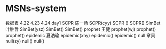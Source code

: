 # MSNs-system
数据表                                       4.22           4.23           4.24
day1
SCPR 陈一炀                                  SCPR(cyy)      SCPR ()     SCPR() 
SimBet 叶胜哲                                SimBet(ysz)    SimBet()    SimBet()
prophet 王健                                 prophet(wj)    prophet()   prophet()
epidemic 夏浩瑜                              epidemic(xhy)  epidemic()  epidemic()
null 章寅                                    null(zy)       null()      null()
